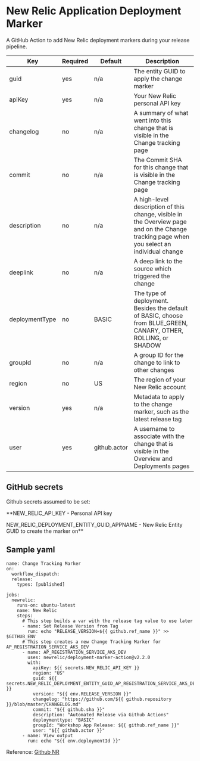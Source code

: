 # New Relic Application Deployment Marker

A GitHub Action to add New Relic deployment markers during your release pipeline.


| **Key**        | **Required** | **Default**  | **Description**                                                                                                                            |
|----------------|--------------|--------------|--------------------------------------------------------------------------------------------------------------------------------------------|
| guid           | yes          | n/a          | The entity GUID to apply the change marker                                                                                                 |
| apiKey         | yes          | n/a          | Your New Relic personal API key                                                                                                            |
| changelog      | no           | n/a          | A summary of what went into this change that is visible in the Change tracking page                                                        |
| commit         | no           | n/a          | The Commit SHA for this change that is visible in the Change tracking page                                                                 |
| description    | no           | n/a          | A high-level description of this change, visible in the Overview page and on the Change tracking page when you select an individual change |
| deeplink       | no           | n/a          | A deep link to the source which triggered the change                                                                                       |
| deploymentType | no           | BASIC        | The type of deployment. Besides the default of BASIC, choose from BLUE_GREEN, CANARY, OTHER, ROLLING, or SHADOW                            |
| groupId        | no           | n/a          | A group ID for the change to link to other changes                                                                                         |
| region         | no           | US           | The region of your New Relic account                                                                                                       |
| version        | yes          | n/a          | Metadata to apply to the change marker, such as the latest release tag                                                                     |
| user           | yes          | github.actor | A username to associate with the change that is visible in the Overview and Deployments pages                                              |


## GitHub secrets
Github secrets assumed to be set:

**NEW_RELIC_API_KEY - Personal API key

NEW_RELIC_DEPLOYMENT_ENTITY_GUID_APPNAME - New Relic Entity GUID to create the marker on**

## Sample yaml
```
name: Change Tracking Marker
on:
  workflow_dispatch:
  release:
    types: [published]

jobs:
  newrelic:
    runs-on: ubuntu-latest
    name: New Relic
    steps:
      # This step builds a var with the release tag value to use later
      - name: Set Release Version from Tag
        run: echo "RELEASE_VERSION=${{ github.ref_name }}" >> $GITHUB_ENV
      # This step creates a new Change Tracking Marker for AP_REGISTRATION_SERVICE_AKS_DEV
      - name: AP_REGISTRATION_SERVICE_AKS_DEV
        uses: newrelic/deployment-marker-action@v2.2.0
        with:
          apiKey: ${{ secrets.NEW_RELIC_API_KEY }}
          region: "US"
          guid: ${{ secrets.NEW_RELIC_DEPLOYMENT_ENTITY_GUID_AP_REGISTRATION_SERVICE_AKS_DEV }}
          version: "${{ env.RELEASE_VERSION }}"
          changelog: "https://github.com/${{ github.repository }}/blob/master/CHANGELOG.md"
          commit: "${{ github.sha }}"
          description: "Automated Release via Github Actions"
          deploymenttype: "BASIC"
          groupId: "Workshop App Release: ${{ github.ref_name }}"
          user: "${{ github.actor }}"
      - name: View output
        run: echo "${{ env.deploymentId }}"
```

Reference: [Github NR](https://github.com/newrelic/deployment-marker-action)
